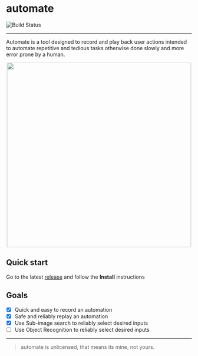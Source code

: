 # automate

![Build Status](https://github.com/addiswebb/automate/actions/workflows/rust.yml/badge.svg)

---
Automate is a tool designed to record and play back user actions intended to automate repetitive and tedious tasks otherwise done slowly and more error prone by a human.
<div align="center">
  <img src="https://github.com/user-attachments/assets/6ce0a379-2739-49cb-94fc-54709c958b90" width="500">
</div>

## Quick start
Go to the latest [release](https://github.com/addiswebb/automate/releases) and follow the **Install** instructions

## Goals
- [x] Quick and easy to record an automation
- [x] Safe and reliably replay an automation
- [x] Use Sub-image search to reliably select desired inputs
- [ ] Use Object Recognition to reliably select desired inputs

---

> automate is unlicensed, that means its mine, not yours.
